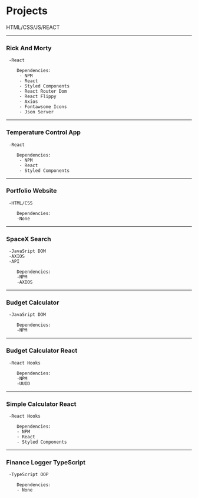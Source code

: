 # Projects

HTML/CSS/JS/REACT

---

### Rick And Morty

     -React

        Dependencies:
         - NPM
         - React
         - Styled Components
         - React Router Dom
         - React Flippy
         - Axios
         - Fontawsome Icons
         - Json Server

---

### Temperature Control App

     -React

        Dependencies:
         - NPM
         - React
         - Styled Components

---

### Portfolio Website

     -HTML/CSS

        Dependencies:
        -None

---

### SpaceX Search

     -JavaSript DOM
     -AXIOS
     -API

        Dependencies:
        -NPM
        -AXIOS

---

### Budget Calculator

     -JavaSript DOM

        Dependencies:
        -NPM

---

### Budget Calculator React

     -React Hooks

        Dependencies:
        -NPM
        -UUID

---

### Simple Calculator React

     -React Hooks

        Dependencies:
        - NPM
        - React
        - Styled Components

---

### Finance Logger TypeScript

     -TypeScript OOP

        Dependencies:
        - None

